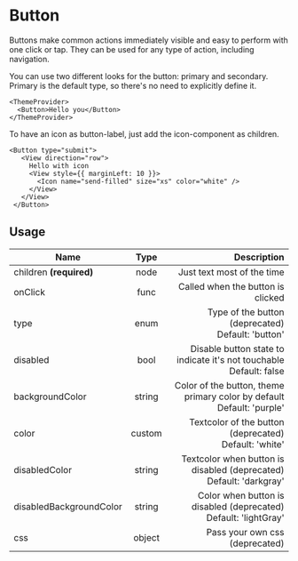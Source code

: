 <!-- 
This is an auto-generated markdown. 
You can change it in "src/molecules/Button.jsx" and run build:docs to update this file.
-->
# Button
Buttons make common actions immediately visible and easy to perform with one
click or tap. They can be used for any type of action, including navigation.

You can use two different looks for the button: primary and
secondary. Primary is the default type, so there's no need to explicitly
define it.

```example
<ThemeProvider>
  <Button>Hello you</Button>
</ThemeProvider>
```

To have an icon as button-label, just add the icon-component as children.

```example
<Button type="submit">
   <View direction="row">
     Hello with icon
     <View style={{ marginLeft: 10 }}>
       <Icon name="send-filled" size="xs" color="white" />
     </View>
   </View>
 </Button>
```
## Usage
| Name        | Type           | Description  |
| ----------- |:--------------:| ------------:|
|children **(required)**|node|Just text most of the time
|onClick|func|Called when the button is clicked
|type|enum|Type of the button (deprecated)<br>Default: 'button'
|disabled|bool|Disable button state to indicate it's not touchable<br>Default: false
|backgroundColor|string|Color of the button, theme primary color by default<br>Default: 'purple'
|color|custom|Textcolor of the button (deprecated)<br>Default: 'white'
|disabledColor|string|Textcolor when button is disabled (deprecated)<br>Default: 'darkgray'
|disabledBackgroundColor|string|Color when button is disabled (deprecated)<br>Default: 'lightGray'
|css|object|Pass your own css (deprecated)
